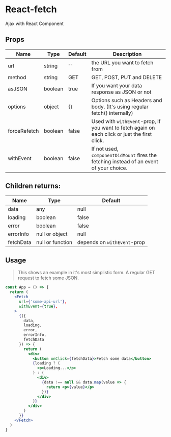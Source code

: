 # React-fetch

Ajax with React Component

## Props

| Name         |      Type   |  Default | Description |
|--------------|-------------|----------|-------------|
| url          |  string     | ' '      | the URL you want to fetch from
| method       | string      | GET      | GET, POST, PUT and DELETE
| asJSON       | boolean     | true     | If you want your data response as JSON or not
| options      | object      | {}       | Options such as Headers and body. (It's using regular fetch() internally)
| forceRefetch | boolean     | false    | Used with `withEvent`-prop, if you want to fetch again on each click or just the first click.
| withEvent    | boolean     | false    | If not used, `componentDidMount` fires the fetching instead of an event of your choice.

## Children returns:

| Name         |    Type          |    Default   | 
|--------------|------------------|--------------|
| data         | any              | null
| loading      | boolean          | false
| error        | boolean          | false
| errorInfo    | null or object   | null
| fetchData    | null or function | depends on `withEvent`-prop

## Usage

> This shows an example in it's most simplistic form. A regular GET request to fetch some JSON.

```jsx
const App = () => {
  return (
    <Fetch
      url={'some-api-url'},
      withEvent={true},
    >
      {({
        data,
        loading,
        error,
        errorInfo,
        fetchData
      }) => {
        return (
          <div>
            <button onClick={fetchData}>Fetch some data</button>
            {loading ? (
              <p>Loading...</p>
            ) : (
              <div>
                {data !== null && data.map(value => {
                  return <p>{value}</p>
                })}
              </div>
            )}
          </div>
        )
      }}
    </Fetch>
  )
}
```